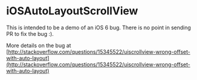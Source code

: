 iOSAutoLayoutScrollView
=======================

This is intended to be a demo of an iOS 6 bug. There is no point in sending PR to fix the bug :).

More details on the bug at [http://stackoverflow.com/questions/15345522/uiscrollview-wrong-offset-with-auto-layout](http://stackoverflow.com/questions/15345522/uiscrollview-wrong-offset-with-auto-layout)
